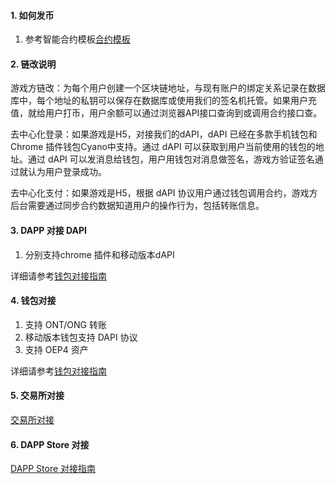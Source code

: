 

#### 1. 如何发币

1. 参考智能合约模板[合约模板](https://dev-docs.ont.io/#/docs-cn/smartcontract/02-template)



#### 2. 链改说明

游戏方链改：为每个用户创建一个区块链地址，与现有账户的绑定关系记录在数据库中，每个地址的私钥可以保存在数据库或使用我们的签名机托管。如果用户充值，就给用户打币，用户余额可以通过浏览器API接口查询到或调用合约接口查。

去中心化登录：如果游戏是H5，对接我们的dAPI，dAPI 已经在多款手机钱包和Chrome 插件钱包Cyano中支持。通过 dAPI 可以获取到用户当前使用的钱包的地址。通过 dAPI 可以发消息给钱包，用户用钱包对消息做签名，游戏方验证签名通过就认为用户登录成功。

去中心化支付：如果游戏是H5，根据 dAPI 协议用户通过钱包调用合约，游戏方后台需要通过同步合约数据知道用户的操作行为，包括转账信息。


#### 3. DAPP 对接 DAPI

1. 分别支持chrome 插件和移动版本dAPI

详细请参考[钱包对接指南](https://dev-docs.ont.io/#/docs-cn/dApp-Integration/00-dapp_integration)

#### 4. 钱包对接

1. 支持 ONT/ONG 转账
2. 移动版本钱包支持 DAPI 协议
3. 支持 OEP4 资产

详细请参考[钱包对接指南](https://dev-docs.ont.io/#/docs-cn/Wallet-Integration/00-wallet_integration)


#### 5. 交易所对接

[交易所对接](https://dev-docs.ont.io/#/docs-cn/exchange-API/Ontology-%E4%BA%A4%E6%98%93%E6%89%80%E5%AF%B9%E6%8E%A5%E6%96%87%E6%A1%A3)


#### 6. DAPP Store 对接

[DAPP Store 对接指南](https://dev-docs.ont.io/#/docs-cn/dapps/overview)